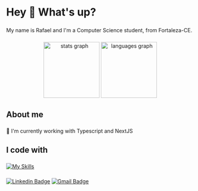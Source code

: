  
<h1 align="left">Hey 👋 What's up?</h1>

###

<p align="left">My name is Rafael and I'm a Computer Science student, from Fortaleza-CE.</p>

###

<div align="center">
  <img src="https://github-readme-stats-sigma-five.vercel.app/api?username=Rafaeljobf&hide_title=false&hide_rank=false&show_icons=true&include_all_commits=true&count_private=true&disable_animations=false&theme=dark&cache_seconds=86400&locale=en&hide_border=false&order=1" height="150" alt="stats graph"  />
  <img src="https://github-readme-stats-sigma-five.vercel.app/api/top-langs?username=Rafaeljobf&locale=en&hide_title=false&layout=compact&card_width=320&langs_count=5&theme=dark&cache_seconds=86400&hide_border=false&order=2" height="150" alt="languages graph"  />
</div>

###

<h2 align="left">About me</h2>

###

<p align="left">🌱 I'm currently working with Typescript and NextJS<br></p>

###

<h2 align="left">I code with</h2>

###

  [![My Skills](https://skillicons.dev/icons?i=python,git)](https://skillicons.dev)

###

[![Linkedin Badge](https://img.shields.io/badge/-Rafael%20Oliveira-00875f?style=flat-square&logo=Linkedin&color=blue&link=https://www.linkedin.com/in/rafael-oliveira-74a2b9362/)](https://www.linkedin.com/in/rafael-oliveira-74a2b9362/) 
[![Gmail Badge](https://img.shields.io/badge/-rafaf1604@gmail.com-00875f?style=flat-square&logo=Gmail&color=blue&logoColor=white&link=mailto:rafaf1604@gmail.com)](mailto:rafaf1604@gmail.com)
